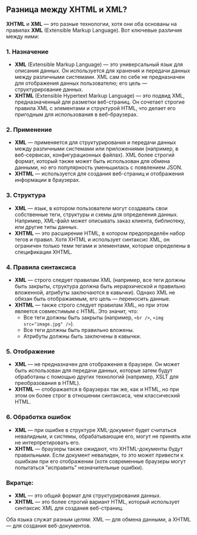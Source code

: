 ## Разница между XHTML и XML?

**XHTML** и **XML** — это разные технологии, хотя они оба основаны на правилах **XML** (Extensible Markup Language). Вот ключевые различия между ними:

### 1. **Назначение**
   - **XML** (Extensible Markup Language) — это универсальный язык для описания данных. Он используется для хранения и передачи данных между различными системами. XML сам по себе не предназначен для отображения данных пользователю; его цель — структурирование данных.
   - **XHTML** (Extensible Hypertext Markup Language) — это подвид XML, предназначенный для разметки веб-страниц. Он сочетает строгие правила XML с элементами и структурой HTML, что делает его пригодным для использования в веб-браузерах.

### 2. **Применение**
   - **XML** — применяется для структурирования и передачи данных между различными системами или приложениями (например, в веб-сервисах, конфигурационных файлах). XML более строгий формат, который также может быть использован для обмена данными, но его популярность уменьшилась с появлением JSON.
   - **XHTML** — используется для создания веб-страниц и отображения информации в браузерах.

### 3. **Структура**
   - **XML** — язык, в котором пользователи могут создавать свои собственные теги, структуры и схемы для определения данных. Например, XML-файл может описывать заказ клиента, библиотеку, или другие типы данных.
   - **XHTML** — это расширение HTML, в котором предопределён набор тегов и правил. Хотя XHTML и использует синтаксис XML, он ограничен только теми тегами и элементами, которые определены в спецификации XHTML.

### 4. **Правила синтаксиса**
   - **XML** — строго следует правилам XML (например, все теги должны быть закрыты, структура должна быть иерархической и правильно вложенной, атрибуты заключаются в кавычки). Однако XML не обязан быть отображаемым, его цель — переносить данные.
   - **XHTML** — также строго следует правилам XML, но при этом является совместимым с HTML. Это значит, что:
     - Все теги должны быть закрыты (например, `<br />`, `<img src="image.jpg" />`).
     - Все теги должны быть правильно вложены.
     - Атрибуты должны быть заключены в кавычки.

### 5. **Отображение**
   - **XML** — не предназначен для отображения в браузере. Он может быть использован для передачи данных, которые затем будут обработаны с помощью других технологий (например, XSLT для преобразования в HTML).
   - **XHTML** — отображается в браузерах так же, как и HTML, но при этом он более строг в отношении синтаксиса, чем классический HTML.

### 6. **Обработка ошибок**
   - **XML** — при ошибке в структуре XML-документ будет считаться невалидным, и системы, обрабатывающие его, могут не принять или не интерпретировать его.
   - **XHTML** — браузеры также ожидают, что XHTML-документы будут правильными. Если документ невалиден, то это может привести к ошибкам при его отображении (хотя современные браузеры могут попытаться "исправить" незначительные ошибки).

### Вкратце:
- **XML** — это общий формат для структурирования данных.
- **XHTML** — это более строгий вариант HTML, который использует синтаксис XML для создания веб-страниц.

Оба языка служат разным целям: XML — для обмена данными, а XHTML — для создания веб-документов.